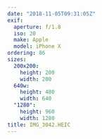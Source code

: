 ```yaml
---
date: "2018-11-05T09:31:05Z"
exif:
  aperture: f/1.8
  iso: 20
  make: Apple
  model: iPhone X
ordering: 86
sizes:
  200x200:
    height: 200
    width: 200
  640w:
    height: 480
    width: 640
  "1280":
    height: 960
    width: 1280
title: IMG_3042.HEIC
---
```

